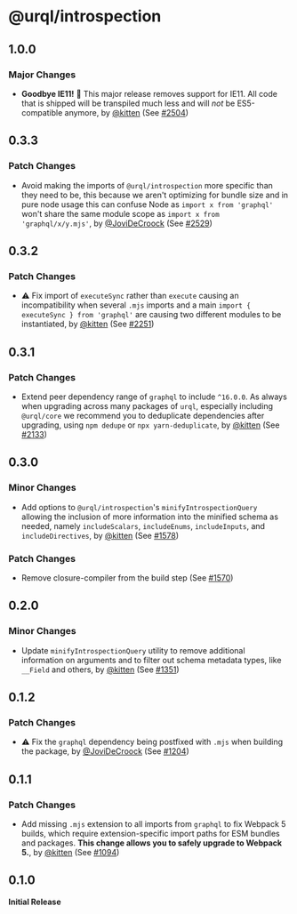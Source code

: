 # @urql/introspection

## 1.0.0

### Major Changes

- **Goodbye IE11!** 👋 This major release removes support for IE11. All code that is shipped will be transpiled much less and will _not_ be ES5-compatible anymore, by [@kitten](https://github.com/kitten) (See [#2504](https://github.com/FormidableLabs/urql/pull/2504))

## 0.3.3

### Patch Changes

- Avoid making the imports of `@urql/introspection` more specific than they need to be, this because we aren't optimizing for bundle size and in pure node usage this can confuse Node as `import x from 'graphql'` won't share the same module scope as `import x from 'graphql/x/y.mjs'`, by [@JoviDeCroock](https://github.com/JoviDeCroock) (See [#2529](https://github.com/FormidableLabs/urql/pull/2529))

## 0.3.2

### Patch Changes

- ⚠️ Fix import of `executeSync` rather than `execute` causing an incompatibility when several `.mjs` imports and a main `import { executeSync } from 'graphql'` are causing two different modules to be instantiated, by [@kitten](https://github.com/kitten) (See [#2251](https://github.com/FormidableLabs/urql/pull/2251))

## 0.3.1

### Patch Changes

- Extend peer dependency range of `graphql` to include `^16.0.0`.
  As always when upgrading across many packages of `urql`, especially including `@urql/core` we recommend you to deduplicate dependencies after upgrading, using `npm dedupe` or `npx yarn-deduplicate`, by [@kitten](https://github.com/kitten) (See [#2133](https://github.com/FormidableLabs/urql/pull/2133))

## 0.3.0

### Minor Changes

- Add options to `@urql/introspection`'s `minifyIntrospectionQuery` allowing the inclusion of more
  information into the minified schema as needed, namely `includeScalars`, `includeEnums`,
  `includeInputs`, and `includeDirectives`, by [@kitten](https://github.com/kitten) (See [#1578](https://github.com/FormidableLabs/urql/pull/1578))

### Patch Changes

- Remove closure-compiler from the build step (See [#1570](https://github.com/FormidableLabs/urql/pull/1570))

## 0.2.0

### Minor Changes

- Update `minifyIntrospectionQuery` utility to remove additional information on arguments and to filter out schema metadata types, like `__Field` and others, by [@kitten](https://github.com/kitten) (See [#1351](https://github.com/FormidableLabs/urql/pull/1351))

## 0.1.2

### Patch Changes

- ⚠️ Fix the `graphql` dependency being postfixed with `.mjs` when building the package, by [@JoviDeCroock](https://github.com/JoviDeCroock) (See [#1204](https://github.com/FormidableLabs/urql/pull/1204))

## 0.1.1

### Patch Changes

- Add missing `.mjs` extension to all imports from `graphql` to fix Webpack 5 builds, which require extension-specific import paths for ESM bundles and packages. **This change allows you to safely upgrade to Webpack 5.**, by [@kitten](https://github.com/kitten) (See [#1094](https://github.com/FormidableLabs/urql/pull/1094))

## 0.1.0

**Initial Release**
